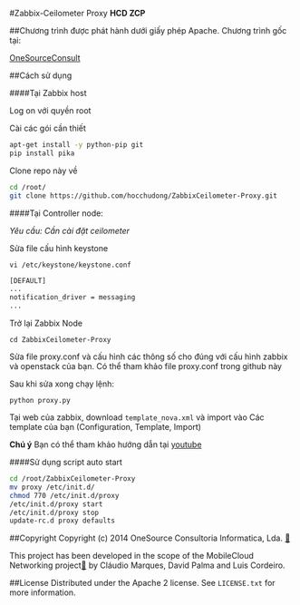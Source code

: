 ﻿#Zabbix-Ceilometer Proxy
**HCD ZCP**

##Chương trình được phát hành dưới giấy phép Apache. Chương trình gốc tại:

[OneSourceConsult](https://github.com/OneSourceConsult/ZabbixCeilometer-Proxy)

##Cách sử dụng

####Tại Zabbix host

Log on với quyền root

Cài các gói cần thiết
```sh
apt-get install -y python-pip git
pip install pika
```

Clone repo này về 
```sh
cd /root/
git clone https://github.com/hocchudong/ZabbixCeilometer-Proxy.git
```

####Tại Controller node:

*Yêu cầu: Cần cài đặt ceilometer*

Sửa file cấu hình keystone

```vi /etc/keystone/keystone.conf```

```sh 
[DEFAULT]
...
notification_driver = messaging
...
```

Trở lại Zabbix Node

`cd ZabbixCeilometer-Proxy`

Sửa file proxy.conf và cấu hình các thông số cho đúng với cấu hình zabbix và openstack của bạn. Có thể tham khảo file proxy.conf trong github này

Sau khi sửa xong chạy lệnh:

`python proxy.py`

Tại web của zabbix, download `template_nova.xml` và import vào Các template của bạn (Configuration, Template, Import)

**Chú ý** Bạn có thể tham khảo hướng dẫn tại [youtube](https://www.youtube.com/watch?v=DXz-W9fgvRk)

####Sử dụng script auto start

```sh
cd /root/ZabbixCeilometer-Proxy
mv proxy /etc/init.d/
chmod 770 /etc/init.d/proxy
/etc/init.d/proxy start
/etc/init.d/proxy stop
update-rc.d proxy defaults
```

##Copyright
Copyright (c) 2014 OneSource Consultoria Informatica, Lda. [🔗](http://www.onesource.pt)

This project has been developed in the scope of the MobileCloud Networking project[🔗](http://mobile-cloud-networking.eu) by Cláudio Marques, David Palma and Luis Cordeiro.

##License
Distributed under the Apache 2 license. See ``LICENSE.txt`` for more information.
